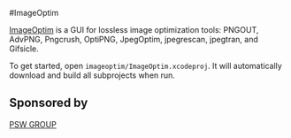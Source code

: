 #ImageOptim

[ImageOptim](http://imageoptim.com) is a GUI for lossless image optimization tools: PNGOUT, AdvPNG, Pngcrush, OptiPNG, JpegOptim, jpegrescan, jpegtran, and Gifsicle.

To get started, open `imageoptim/ImageOptim.xcodeproj`. It will automatically download and build all subprojects when run.

## Sponsored by

[PSW GROUP](https://www.psw-group.de/)
